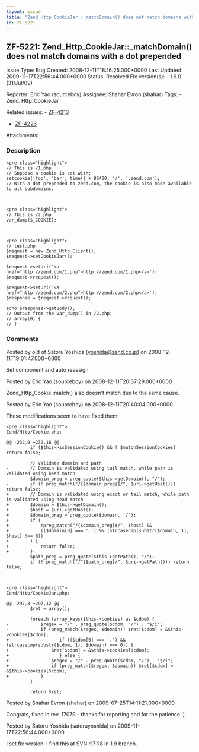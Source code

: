 ```yaml
---
layout: issue
title: "Zend_Http_CookieJar::_matchDomain() does not match domains with a dot prepended"
id: ZF-5221
---
```


ZF-5221: Zend\_Http\_CookieJar::\_matchDomain() does not match domains with a dot prepended
-------------------------------------------------------------------------------------------

 Issue Type: Bug Created: 2008-12-11T18:16:25.000+0000 Last Updated: 2009-11-17T22:56:44.000+0000 Status: Resolved Fix version(s): - 1.9.0 (31/Jul/09)
 
 Reporter:  Eric Yao (sourceboy)  Assignee:  Shahar Evron (shahar)  Tags: - Zend\_Http\_CookieJar
 
 Related issues: - [ZF-4213](/issues/browse/ZF-4213)
- [ZF-4226](/issues/browse/ZF-4226)
 
 Attachments: 
### Description

 
    <pre class="highlight">
    // This is /1.php
    // Suppose a cookie is set with:
    setcookie('foo', 'bar', time() + 86400, '/', '.zend.com');
    // With a dot prepended to zend.com, the cookie is also made available to all subdomains.


 
    <pre class="highlight">
    // This is /2.php
    var_dump($_COOKIE);


 
    <pre class="highlight">
    // test.php
    $request = new Zend_Http_Client();
    $request->setCookieJar();
    
    $request->setUri('<a href="http://zend.com/1.php">http://zend.com/1.php</a>');
    $request->request();
    
    $request->setUri('<a href="http://zend.com/2.php">http://zend.com/2.php</a>');
    $response = $request->request();
    
    echo $response->getBody();
    // Output from the var_dump() in /2.php:
    // array(0) {
    // }


 

 

### Comments

Posted by old of Satoru Yoshida (yoshida@zend.co.jp) on 2008-12-11T19:01:47.000+0000

Set component and auto reassign

 

 

Posted by Eric Yao (sourceboy) on 2008-12-11T20:37:29.000+0000

Zend\_Http\_Cookie::match() also doesn't match due to the same cause.

 

 

Posted by Eric Yao (sourceboy) on 2008-12-11T20:40:04.000+0000

These modifications seem to have fixed them:

 
    <pre class="highlight">
    Zend/Http/Cookie.php:
    
    @@ -232,9 +232,16 @@
             if ($this->isSessionCookie() && ! $matchSessionCookies) return false;
     
             // Validate domain and path
    -        // Domain is validated using tail match, while path is validated using head match
    -        $domain_preg = preg_quote($this->getDomain(), "/");
    -        if (! preg_match("/{$domain_preg}$/", $uri->getHost())) return false;
    +        // Domain is validated using exact or tail match, while path is validated using head match
    +        $domain = $this->getDomain();
    +        $host = $uri->getHost();
    +        $domain_preg = preg_quote($domain, '/');
    +        if (
    +            !preg_match("/{$domain_preg}$/", $host) &&
    +            (($domain[0] === '.') && (strcasecmp(substr($domain, 1), $host) !== 0))
    +        ) {
    +            return false;
    +        }
             $path_preg = preg_quote($this->getPath(), "/");
             if (! preg_match("/^{$path_preg}/", $uri->getPath())) return false;


 
    <pre class="highlight">
    Zend/Http/CookieJar.php:
    
    @@ -297,8 +297,12 @@
             $ret = array();
     
             foreach (array_keys($this->cookies) as $cdom) {
    -            $regex = "/" . preg_quote($cdom, "/") . "$/i";
    -            if (preg_match($regex, $domain)) $ret[$cdom] = &$this->cookies[$cdom];
    +                   if (($cdom[0] === '.') && (strcasecmp(substr($cdom, 1), $domain) === 0)) {
    +                $ret[$cdom] = &$this->cookies[$cdom];
    +                   } else {
    +                $regex = "/" . preg_quote($cdom, "/") . "$/i";
    +                if (preg_match($regex, $domain)) $ret[$cdom] = &$this->cookies[$cdom];
    +            }
             }
     
             return $ret;


 

 

Posted by Shahar Evron (shahar) on 2009-07-25T14:11:21.000+0000

Congrats, fixed in rev. 17079 - thanks for reporting and for the patience :)

 

 

Posted by Satoru Yoshida (satoruyoshida) on 2009-11-17T22:56:44.000+0000

I set fix version. I find this at SVN r17118 in 1.9 branch.

 

 